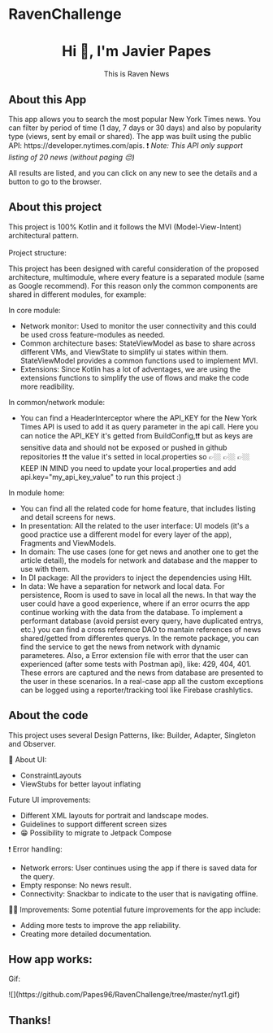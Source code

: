# RavenChallenge
<h1 align="center">Hi 👋, I'm Javier Papes </h1>

<p align="center">This is Raven News</p>

<h2 align="left">About this App</h2>
This app allows you to search the most popular New York Times news. You can filter by period of time (1 day, 7 days or 30 days) and also by popularity type (views, sent by email or shared).
The app was built using the public API: https://developer.nytimes.com/apis. ❗ <i> Note: This API only support listing of 20 news (without paging 😔) </i> 

All results are listed, and you can click on any new to see the details and a button to go to the browser.


<h2 align="left">About this project</h2>
This project is 100% Kotlin and it follows the MVI (Model-View-Intent) architectural pattern.<br>
<br>
Project structure:

This project has been designed with careful consideration of the proposed architecture, multimodule, where every feature is a separated module (same as Google recommend). For this reason only the common components are shared in different modules, for example: 

In core module:
- Network monitor: Used to monitor the user connectivity and this could be used cross feature-modules as needed.
- Common architecture bases: StateViewModel as base to share across different VMs, and ViewState to simplify ui states within them. StateViewModel provides a common functions used to implement MVI.
- Extensions: Since Kotlin has a lot of adventages, we are using the extensions functions to simplify the use of flows and make the code more readibility.

In common/network module:
- You can find a HeaderInterceptor where the API_KEY for the New York Times API is used to add it as query parameter in the api call. 
Here you can notice the API_KEY it's getted from BuildConfig,❗❗ but as keys are sensitive data and should not be exposed or 
pushed in github repositories ❗❗ the value it's setted in local.properties so 👉🏼 👉🏼 👉🏼 KEEP IN MIND you need to update your local.properties and add api.key="my_api_key_value" to run this project :) 

In module home:
- You can find all the related code for home feature, that includes listing and detail screens for news.
- In presentation: All the related to the user interface: UI models (it's a good practice use a different model for every layer of the app), Fragments and ViewModels. 
- In domain: The use cases (one for get news and another one to get the article detail), the models for network and database and the mapper to use with them.
- In DI package: All the providers to inject the dependencies using Hilt.
- In data: We have a separation for network and local data. For persistence, Room is used to save in local all the news. In that way the user could have a good experience, where if an error ocurrs the app continue
working with the data from the database. To implement a performant database (avoid persist every query, have duplicated entrys, etc.) you can find a cross reference DAO to mantain references of news shared/getted from
differentes querys. In the remote package, you can find the service to get the news from network with dynamic parameteres. Also, a Error extension file with error that the user can experienced (after some tests with Postman api), like:
429, 404, 401. These errors are captured and the news from database are presented to the user in these scenarios. In a real-case app all the custom exceptions can be logged using a reporter/tracking tool like Firebase crashlytics.


<h2 align="left">About the code</h2>
This project uses several Design Patterns, like: Builder, Adapter, Singleton and Observer.

📱 About UI:
- ConstraintLayouts 
- ViewStubs for better layout inflating

Future UI improvements:
- Different XML layouts for portrait and landscape modes.
- Guidelines to support different screen sizes
- 😁 Possibility to migrate to Jetpack Compose

❗ Error handling:
- Network errors: User continues using the app if there is saved data for the query.
- Empty response: No news result.
- Connectivity: Snackbar to indicate to the user that is navigating offline.

🤝🏻 Improvements:
Some potential future improvements for the app include:
- Adding more tests to improve the app reliability.
- Creating more detailed documentation.


<h2 align="left">How app works:</h2>

<p>Gif:<br></p>
![](https://github.com/Papes96/RavenChallenge/tree/master/nyt1.gif)



<h2 align="left">Thanks!</h2>